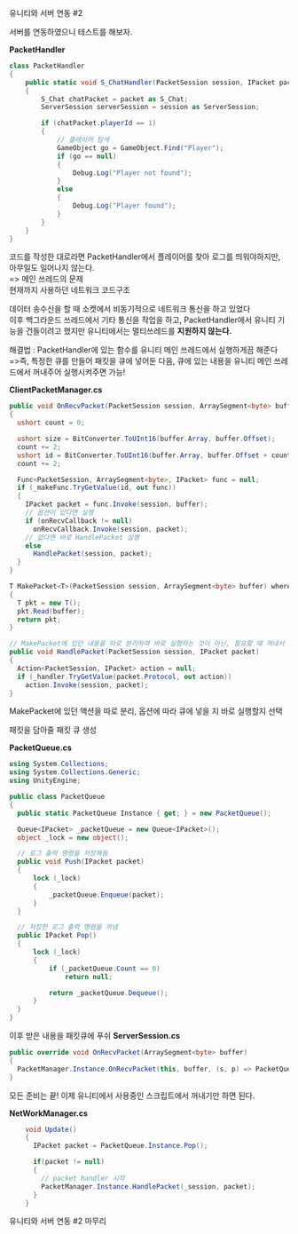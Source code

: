 유니티와 서버 연동 #2

서버를 연동하였으니 테스트를 해보자.

**PacketHandler**
```cs
class PacketHandler
{
    public static void S_ChatHandler(PacketSession session, IPacket packet)
    {   
        S_Chat chatPacket = packet as S_Chat;
        ServerSession serverSession = session as ServerSession;

        if (chatPacket.playerId == 1)
        {
            // 플레이어 탐색
            GameObject go = GameObject.Find("Player");
            if (go == null)
            {
                Debug.Log("Player not found");
            }
            else
            {
                Debug.Log("Player found");
            }
        }
    }
}
```
코드를 작성한 대로라면 PacketHandler에서 플레이어를 찾아 로그를 띄워야하지만, 아무일도 일어나지 않는다.
<br>=> 메인 쓰레드의 문제
<br> 현재까지 사용하던 네트워크 코드구조

데이터 송수신을 할 때 소켓에서 비동기적으로 네트워크 통신을 하고 있었다
<br>이후 백그라운드 쓰레드에서 기타 통신을 작업을 하고, PacketHandler에서 유니티 기능을 건들이려고 했지만 유니티에서는 멀티쓰레드를 <strong>지원하지 않는다.</strong>

해결법 : PacketHandler에 있는 함수를 유니티 메인 쓰레드에서 실행하게끔 해준다
<br>=>즉, 특정한 큐를 만들어 패킷을 큐에 넣어둔 다음, 큐에 있는 내용을 유니티 메인 쓰레드에서 꺼내주어 실행시켜주면 가능!

**ClientPacketManager.cs**
```cs
public void OnRecvPacket(PacketSession session, ArraySegment<byte> buffer, Action<PacketSession, IPacket> onRecvCallback = null)
{
  ushort count = 0;

  ushort size = BitConverter.ToUInt16(buffer.Array, buffer.Offset);
  count += 2;
  ushort id = BitConverter.ToUInt16(buffer.Array, buffer.Offset + count);
  count += 2;

  Func<PacketSession, ArraySegment<byte>, IPacket> func = null;
  if (_makeFunc.TryGetValue(id, out func))
  {
    IPacket packet = func.Invoke(session, buffer);
    // 옵션이 있다면 실행
    if (onRecvCallback != null)
      onRecvCallback.Invoke(session, packet);
    // 없다면 바로 HandlePacket 실행
    else
      HandlePacket(session, packet);
  }
}

T MakePacket<T>(PacketSession session, ArraySegment<byte> buffer) where T : IPacket, new()
{
  T pkt = new T();
  pkt.Read(buffer);
  return pkt;
}

// MakePacket에 있던 내용을 따로 분리하여 바로 실행하는 것이 아닌, 필요할 때 꺼내서 사용할 수 있게끔 변경
public void HandlePacket(PacketSession session, IPacket packet)
{
  Action<PacketSession, IPacket> action = null;
  if (_handler.TryGetValue(packet.Protocol, out action))
    action.Invoke(session, packet);
}
```
  
  MakePacket에 있던 액션을 따로 분리, 옵션에 따라 큐에 넣을 지 바로 실행할지 선택
  
  
  패킷을 담아줄 패킷 큐 생성
  
  **PacketQueue.cs**
  ```cs
using System.Collections;
using System.Collections.Generic;
using UnityEngine;

public class PacketQueue
{
    public static PacketQueue Instance { get; } = new PacketQueue();

    Queue<IPacket> _packetQueue = new Queue<IPacket>();
    object _lock = new object();

    // 로그 출력 명령을 저장해둠
    public void Push(IPacket packet)
    {
        lock (_lock)
        {
            _packetQueue.Enqueue(packet);
        }
    }

    // 저장한 로그 출력 명령을 꺼냄
    public IPacket Pop()
    {
        lock (_lock)
        {
            if (_packetQueue.Count == 0)
                return null;

            return _packetQueue.Dequeue();
        }
    }
}
```

이후 받은 내용을 패킷큐에 푸쉬
**ServerSession.cs**
```cs
public override void OnRecvPacket(ArraySegment<byte> buffer)
{
  PacketManager.Instance.OnRecvPacket(this, buffer, (s, p) => PacketQueue.Instance.Push(p));
}
```

모든 준비는 끝! 이제 유니티에서 사용중인 스크립트에서 꺼내기만 하면 된다.

**NetWorkManager.cs**
```cs
    void Update()
    {
      IPacket packet = PacketQueue.Instance.Pop();

      if(packet != null)
      {
        // packet handler 시작
        PacketManager.Instance.HandlePacket(_session, packet);
      }
    }
```

유니티와 서버 연동 #2 마무리
